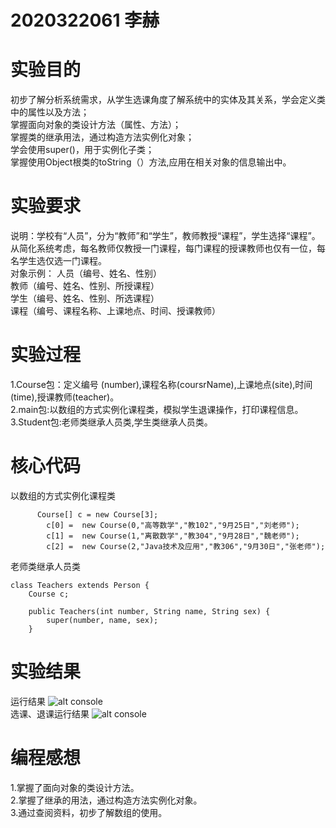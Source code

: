 # 2020322061 李赫
# 实验目的
初步了解分析系统需求，从学生选课角度了解系统中的实体及其关系，学会定义类中的属性以及方法；  
掌握面向对象的类设计方法（属性、方法）；  
掌握类的继承用法，通过构造方法实例化对象；  
学会使用super()，用于实例化子类；  
掌握使用Object根类的toString（）方法,应用在相关对象的信息输出中。  
# 实验要求
说明：学校有“人员”，分为“教师”和“学生”，教师教授“课程”，学生选择“课程”。从简化系统考虑，每名教师仅教授一门课程，每门课程的授课教师也仅有一位，每名学生选仅选一门课程。  
对象示例： 人员（编号、姓名、性别）  
教师（编号、姓名、性别、所授课程）  
   学生（编号、姓名、性别、所选课程）  
   课程（编号、课程名称、上课地点、时间、授课教师）  
# 实验过程
1.Course包：定义编号 (number),课程名称(coursrName),上课地点(site),时间(time),授课教师(teacher)。  
2.main包:以数组的方式实例化课程类，模拟学生退课操作，打印课程信息。  
3.Student包:老师类继承人员类,学生类继承人员类。  
# 核心代码
以数组的方式实例化课程类
```
      Course[] c = new Course[3];
		c[0] =  new Course(0,"高等数学","教102","9月25日","刘老师");
		c[1] =  new Course(1,"离散数学","教304","9月28日","魏老师");
		c[2] =  new Course(2,"Java技术及应用","教306","9月30日","张老师");
```
老师类继承人员类
```
class Teachers extends Person {
    Course c;

    public Teachers(int number, String name, String sex) {
        super(number, name, sex);
    }
```
# 实验结果
运行结果
![alt console](http://m.qpic.cn/psc?/V54cvp6h0srRYw1sRHqT4QtAdx1Tmx8H/ruAMsa53pVQWN7FLK88i5u61v.GOkVXMlu*TMqH7oxyD1WWO3yg5ac1YznLTelb0Ml.ZH1ClB7qtXSze3nX5c9Ed2hZOnkxaSIWCYETfM34!/b&bo=*QKeAAAAAAADB0M!&rf=viewer_4)  
选课、退课运行结果
![alt console](http://m.qpic.cn/psc?/V54cvp6h0srRYw1sRHqT4QtAdx1Tmx8H/45NBuzDIW489QBoVep5mcRTf8bX1KhhlfBCbdHH26jUHXMdrTJUuNTw3h9e8bzCqnKjAF5tnhc.hkPJJBPLbqlYOwjLm5dZM9W4uawjWzwU!/b&bo=BAPQAAAAAAADF.U!&rf=viewer_4) 
# 编程感想
1.掌握了面向对象的类设计方法。  
2.掌握了继承的用法，通过构造方法实例化对象。  
3.通过查阅资料，初步了解数组的使用。  
 




